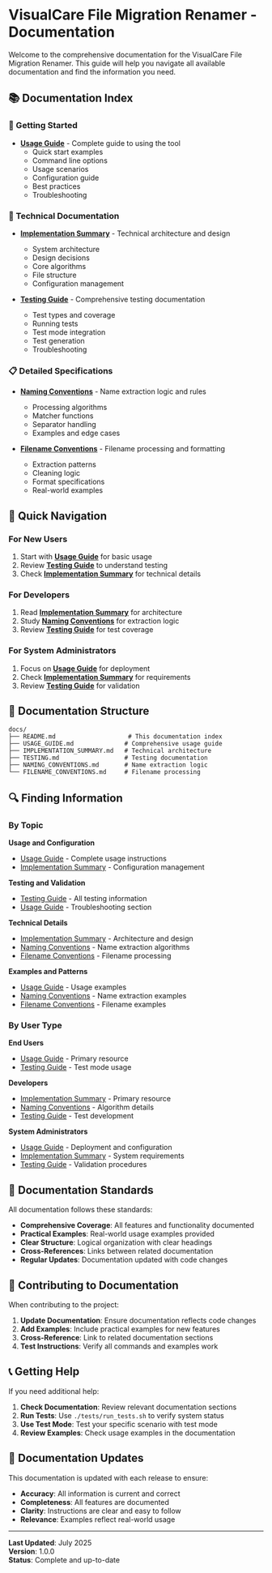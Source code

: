 # VisualCare File Migration Renamer - Documentation

Welcome to the comprehensive documentation for the VisualCare File Migration Renamer. This guide will help you navigate all available documentation and find the information you need.

## 📚 Documentation Index

### 🚀 Getting Started
- **[Usage Guide](USAGE_GUIDE.md)** - Complete guide to using the tool
  - Quick start examples
  - Command line options
  - Usage scenarios
  - Configuration guide
  - Best practices
  - Troubleshooting

### 🔧 Technical Documentation
- **[Implementation Summary](IMPLEMENTATION_SUMMARY.md)** - Technical architecture and design
  - System architecture
  - Design decisions
  - Core algorithms
  - File structure
  - Configuration management

- **[Testing Guide](TESTING.md)** - Comprehensive testing documentation
  - Test types and coverage
  - Running tests
  - Test mode integration
  - Test generation
  - Troubleshooting

### 📋 Detailed Specifications
- **[Naming Conventions](NAMING_CONVENTIONS.md)** - Name extraction logic and rules
  - Processing algorithms
  - Matcher functions
  - Separator handling
  - Examples and edge cases

- **[Filename Conventions](FILENAME_CONVENTIONS.md)** - Filename processing and formatting
  - Extraction patterns
  - Cleaning logic
  - Format specifications
  - Real-world examples

## 🎯 Quick Navigation

### For New Users
1. Start with **[Usage Guide](USAGE_GUIDE.md)** for basic usage
2. Review **[Testing Guide](TESTING.md)** to understand testing
3. Check **[Implementation Summary](IMPLEMENTATION_SUMMARY.md)** for technical details

### For Developers
1. Read **[Implementation Summary](IMPLEMENTATION_SUMMARY.md)** for architecture
2. Study **[Naming Conventions](NAMING_CONVENTIONS.md)** for extraction logic
3. Review **[Testing Guide](TESTING.md)** for test coverage

### For System Administrators
1. Focus on **[Usage Guide](USAGE_GUIDE.md)** for deployment
2. Check **[Implementation Summary](IMPLEMENTATION_SUMMARY.md)** for requirements
3. Review **[Testing Guide](TESTING.md)** for validation

## 📖 Documentation Structure

```
docs/
├── README.md                    # This documentation index
├── USAGE_GUIDE.md              # Comprehensive usage guide
├── IMPLEMENTATION_SUMMARY.md   # Technical architecture
├── TESTING.md                  # Testing documentation
├── NAMING_CONVENTIONS.md       # Name extraction logic
└── FILENAME_CONVENTIONS.md     # Filename processing
```

## 🔍 Finding Information

### By Topic

**Usage and Configuration**
- [Usage Guide](USAGE_GUIDE.md) - Complete usage instructions
- [Implementation Summary](IMPLEMENTATION_SUMMARY.md) - Configuration management

**Testing and Validation**
- [Testing Guide](TESTING.md) - All testing information
- [Usage Guide](USAGE_GUIDE.md) - Troubleshooting section

**Technical Details**
- [Implementation Summary](IMPLEMENTATION_SUMMARY.md) - Architecture and design
- [Naming Conventions](NAMING_CONVENTIONS.md) - Name extraction algorithms
- [Filename Conventions](FILENAME_CONVENTIONS.md) - Filename processing

**Examples and Patterns**
- [Usage Guide](USAGE_GUIDE.md) - Usage examples
- [Naming Conventions](NAMING_CONVENTIONS.md) - Name extraction examples
- [Filename Conventions](FILENAME_CONVENTIONS.md) - Filename examples

### By User Type

**End Users**
- [Usage Guide](USAGE_GUIDE.md) - Primary resource
- [Testing Guide](TESTING.md) - Test mode usage

**Developers**
- [Implementation Summary](IMPLEMENTATION_SUMMARY.md) - Primary resource
- [Naming Conventions](NAMING_CONVENTIONS.md) - Algorithm details
- [Testing Guide](TESTING.md) - Test development

**System Administrators**
- [Usage Guide](USAGE_GUIDE.md) - Deployment and configuration
- [Implementation Summary](IMPLEMENTATION_SUMMARY.md) - System requirements
- [Testing Guide](TESTING.md) - Validation procedures

## 📝 Documentation Standards

All documentation follows these standards:

- **Comprehensive Coverage**: All features and functionality documented
- **Practical Examples**: Real-world usage examples provided
- **Clear Structure**: Logical organization with clear headings
- **Cross-References**: Links between related documentation
- **Regular Updates**: Documentation updated with code changes

## 🤝 Contributing to Documentation

When contributing to the project:

1. **Update Documentation**: Ensure documentation reflects code changes
2. **Add Examples**: Include practical examples for new features
3. **Cross-Reference**: Link to related documentation sections
4. **Test Instructions**: Verify all commands and examples work

## 📞 Getting Help

If you need additional help:

1. **Check Documentation**: Review relevant documentation sections
2. **Run Tests**: Use `./tests/run_tests.sh` to verify system status
3. **Use Test Mode**: Test your specific scenario with test mode
4. **Review Examples**: Check usage examples in the documentation

## 🔄 Documentation Updates

This documentation is updated with each release to ensure:

- **Accuracy**: All information is current and correct
- **Completeness**: All features are documented
- **Clarity**: Instructions are clear and easy to follow
- **Relevance**: Examples reflect real-world usage

---

**Last Updated**: July 2025  
**Version**: 1.0.0  
**Status**: Complete and up-to-date 